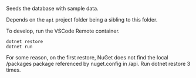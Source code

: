 Seeds the database with sample data. 

Depends on the `api` project folder being a sibling to this folder.

To develop, run the VSCode Remote container.

```
dotnet restore
dotnet run
```

For some reason, on the first restore, NuGet does not find the local /packages package referenced by nuget.config in /api. Run dotnet restore 3 times.
